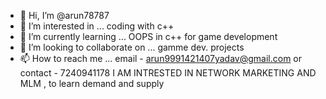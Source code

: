 - 👋 Hi, I’m @arun78787
- 👀 I’m interested in ... coding with c++
- 🌱 I’m currently learning ... OOPS in c++ for game development
- 💞️ I’m looking to collaborate on ... gamme dev. projects
- 📫 How to reach me ... email - arun9991421407yadav@gmail.com or contact - 7240941178
I AM INTRESTED IN NETWORK MARKETING AND MLM ,
to learn demand and supply
<!---
arun78787/arun78787 is a ✨ special ✨ repository because its `README.md` (this file) appears on your GitHub profile.
You can click the Preview link to take a look at your changes.
--->
